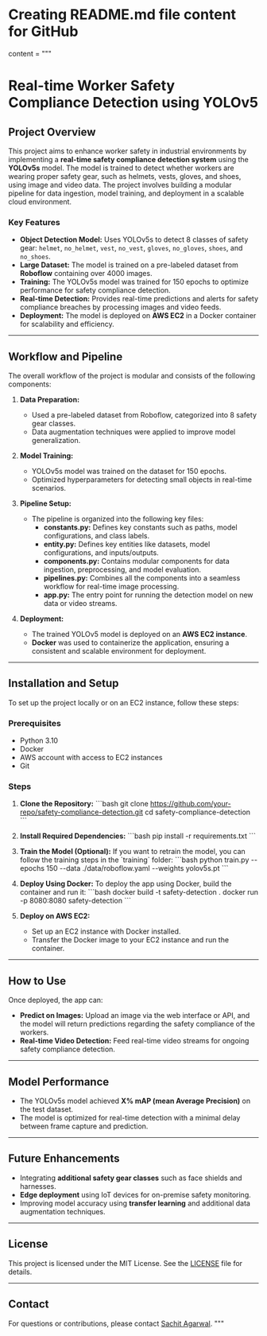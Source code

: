 # Creating README.md file content for GitHub

content = """
# Real-time Worker Safety Compliance Detection using YOLOv5

## Project Overview
This project aims to enhance worker safety in industrial environments by implementing a **real-time safety compliance detection system** using the **YOLOv5s** model. The model is trained to detect whether workers are wearing proper safety gear, such as helmets, vests, gloves, and shoes, using image and video data. The project involves building a modular pipeline for data ingestion, model training, and deployment in a scalable cloud environment.

### Key Features
- **Object Detection Model:** Uses YOLOv5s to detect 8 classes of safety gear: `helmet`, `no_helmet`, `vest`, `no_vest`, `gloves`, `no_gloves`, `shoes`, and `no_shoes`.
- **Large Dataset:** The model is trained on a pre-labeled dataset from **Roboflow** containing over 4000 images.
- **Training:** The YOLOv5s model was trained for 150 epochs to optimize performance for safety compliance detection.
- **Real-time Detection:** Provides real-time predictions and alerts for safety compliance breaches by processing images and video feeds.
- **Deployment:** The model is deployed on **AWS EC2** in a Docker container for scalability and efficiency.

---

## Workflow and Pipeline

The overall workflow of the project is modular and consists of the following components:

1. **Data Preparation:**
   - Used a pre-labeled dataset from Roboflow, categorized into 8 safety gear classes.
   - Data augmentation techniques were applied to improve model generalization.

2. **Model Training:**
   - YOLOv5s model was trained on the dataset for 150 epochs.
   - Optimized hyperparameters for detecting small objects in real-time scenarios.

3. **Pipeline Setup:**
   - The pipeline is organized into the following key files:
     - **constants.py:** Defines key constants such as paths, model configurations, and class labels.
     - **entity.py:** Defines key entities like datasets, model configurations, and inputs/outputs.
     - **components.py:** Contains modular components for data ingestion, preprocessing, and model evaluation.
     - **pipelines.py:** Combines all the components into a seamless workflow for real-time image processing.
     - **app.py:** The entry point for running the detection model on new data or video streams.

4. **Deployment:**
   - The trained YOLOv5 model is deployed on an **AWS EC2 instance**.
   - **Docker** was used to containerize the application, ensuring a consistent and scalable environment for deployment.

---

## Installation and Setup

To set up the project locally or on an EC2 instance, follow these steps:

### Prerequisites
- Python 3.10
- Docker
- AWS account with access to EC2 instances
- Git

### Steps

1. **Clone the Repository:**
   \`\`\`bash
   git clone https://github.com/your-repo/safety-compliance-detection.git
   cd safety-compliance-detection
   \`\`\`

2. **Install Required Dependencies:**
   \`\`\`bash
   pip install -r requirements.txt
   \`\`\`

3. **Train the Model (Optional):**
   If you want to retrain the model, you can follow the training steps in the \`training\` folder:
   \`\`\`bash
   python train.py --epochs 150 --data ./data/roboflow.yaml --weights yolov5s.pt
   \`\`\`

4. **Deploy Using Docker:**
   To deploy the app using Docker, build the container and run it:
   \`\`\`bash
   docker build -t safety-detection .
   docker run -p 8080:8080 safety-detection
   \`\`\`

5. **Deploy on AWS EC2:**
   - Set up an EC2 instance with Docker installed.
   - Transfer the Docker image to your EC2 instance and run the container.

---

## How to Use

Once deployed, the app can:
- **Predict on Images:** Upload an image via the web interface or API, and the model will return predictions regarding the safety compliance of the workers.
- **Real-time Video Detection:** Feed real-time video streams for ongoing safety compliance detection.

---

## Model Performance
- The YOLOv5s model achieved **X% mAP (mean Average Precision)** on the test dataset.
- The model is optimized for real-time detection with a minimal delay between frame capture and prediction.

---

## Future Enhancements
- Integrating **additional safety gear classes** such as face shields and harnesses.
- **Edge deployment** using IoT devices for on-premise safety monitoring.
- Improving model accuracy using **transfer learning** and additional data augmentation techniques.

---

## License
This project is licensed under the MIT License. See the [LICENSE](LICENSE) file for details.

---

## Contact
For questions or contributions, please contact [Sachit Agarwal](sachitagarwal98@gmail.com).
"""

